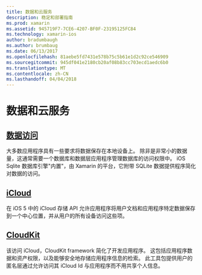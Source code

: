 ```yaml
---
title: 数据和云服务
description: 稳定和部署指南
ms.prod: xamarin
ms.assetid: 945719F7-7CE6-4207-BF0F-23195125FC84
ms.technology: xamarin-ios
author: bradumbaugh
ms.author: brumbaug
ms.date: 06/13/2017
ms.openlocfilehash: 81aebe5fd7431e578b75c5b61e1d2c92ce546909
ms.sourcegitcommit: 945df041e2180cb20af08b83cc703ecd1aedc6b0
ms.translationtype: MT
ms.contentlocale: zh-CN
ms.lasthandoff: 04/04/2018
---
```

# <a name="data-and-cloud-services"></a>数据和云服务


##  <a name="data-accessiosdata-clouddataindexmd"></a>[数据访问](~/ios/data-cloud/data/index.md)

大多数应用程序具有一些要求将数据保存在本地设备上。 除非是非常小的数据量，这通常需要一个数据库和数据层应用程序管理数据库的访问权限中。 iOS Sqlite 数据库引擎"内置"，由 Xamarin 的平台，它附带 SQLite 数据提供程序简化对数据的访问。

##  <a name="icloudiosdata-cloudintroduction-to-icloudmd"></a>[iCloud](~/ios/data-cloud/introduction-to-icloud.md)

在 iOS 5 中的 iCloud 存储 API 允许应用程序将用户文档和应用程序特定数据保存到一个中心位置，并从用户的所有设备访问这些项。

##  <a name="cloudkitiosdata-cloudintro-to-cloudkitmd"></a>[CloudKit](~/ios/data-cloud/intro-to-cloudkit.md)

该访问 iCloud，CloudKit framework 简化了开发应用程序。 这包括应用程序数据和资产权限，以及能够安全地存储应用程序信息的检索。 此工具包提供用户的匿名层通过允许访问其 iCloud Id 与应用程序而不用共享个人信息。